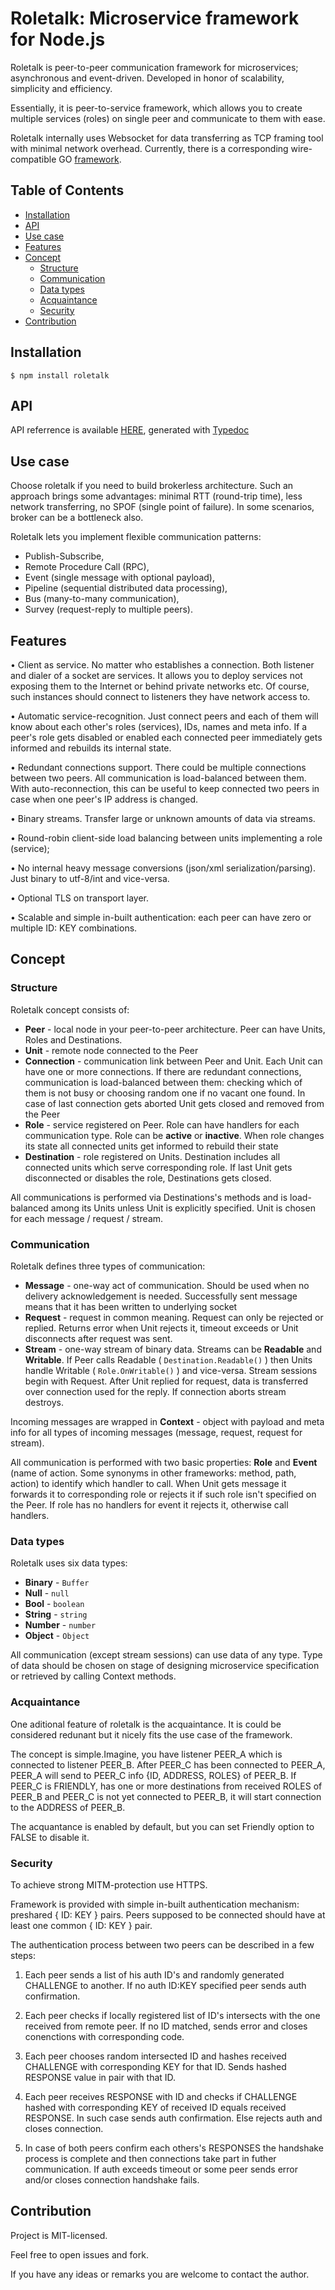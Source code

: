 # Roletalk: Microservice framework for Node.js

Roletalk is peer-to-peer communication framework for microservices; asynchronous and event-driven.
Developed in honor of scalability, simplicity and efficiency.

Essentially, it is peer-to-service framework, which allows you to create multiple services (roles) on single peer and communicate to them with ease.

Roletalk internally uses Websocket for data transferring as TCP framing tool with minimal network overhead.
Currently, there is a corresponding wire-compatible GO [framework](https://github.com/xshkut/roletalk-go).

## <a name='TableofContents'></a>Table of Contents

<!-- vscode-markdown-toc -->

- [Installation](#Installation)
- [ API](#API)
- [ Use case](#Usecase)
- [ Features](#Features)
- [ Concept](#Concept)
  - [ Structure](#Structure)
  - [ Communication](#Communication)
  - [ Data types](#Datatypes)
  - [ Acquaintance](#Acquaintance)
  - [ Security](#Security)
- [ Contribution](#Contribution)

<!-- vscode-markdown-toc-config

	numbering=false
	autoSave=true
	/vscode-markdown-toc-config -->

<!-- /vscode-markdown-toc -->

## <a name='Installation'></a>Installation

`$ npm install roletalk`

## <a name='API'></a> API

API referrence is available [HERE](https://xshkut.github.io/roletalk-js), generated with [Typedoc](https://typedoc.org/)

## <a name='Usecase'></a> Use case

Choose roletalk if you need to build brokerless architecture. Such an approach brings some advantages: minimal RTT (round-trip time), less network transferring, no SPOF (single point of failure). In some scenarios, broker can be a bottleneck also.

Roletalk lets you implement flexible communication patterns:

- Publish-Subscribe,
- Remote Procedure Call (RPC),
- Event (single message with optional payload),
- Pipeline (sequential distributed data processing),
- Bus (many-to-many communication),
- Survey (request-reply to multiple peers).

## <a name='Features'></a> Features

• Client as service.
No matter who establishes a connection. Both listener and dialer of a socket are services.
It allows you to deploy services not exposing them to the Internet or behind private networks etc.
Of course, such instances should connect to listeners they have network access to.

• Automatic service-recognition. Just connect peers and each of them will know about each other's roles (services), IDs, names and meta info.
If a peer's role gets disabled or enabled each connected peer immediately gets informed and rebuilds its internal state.

• Redundant connections support. There could be multiple connections between two peers. All communication is load-balanced between them.
With auto-reconnection, this can be useful to keep connected two peers in case when one peer's IP address is changed.

• Binary streams. Transfer large or unknown amounts of data via streams.

• Round-robin client-side load balancing between units implementing a role (service);

• No internal heavy message conversions (json/xml serialization/parsing). Just binary to utf-8/int and vice-versa.

• Optional TLS on transport layer.

• Scalable and simple in-built authentication: each peer can have zero or multiple ID: KEY combinations.

## <a name='Concept'></a> Concept

### <a name='Structure'></a> Structure

Roletalk concept consists of:

- <b>Peer</b> - local node in your peer-to-peer architecture. Peer can have Units, Roles and Destinations.
- <b>Unit</b> - remote node connected to the Peer
- <b>Connection</b> - communication link between Peer and Unit. Each Unit can have one or more connections. If there are redundant connections, communication is load-balanced between them: checking which of them is not busy or choosing random one if no vacant one found. In case of last connection gets aborted Unit gets closed and removed from the Peer
- <b>Role</b> - service registered on Peer. Role can have handlers for each communication type. Role can be <b>active</b> or <b>inactive</b>. When role changes its state all connected units get informed to rebuild their state
- <b>Destination</b> - role registered on Units. Destination includes all connected units which serve corresponding role. If last Unit gets disconnected or disables the role, Destinations gets closed.

All communications is performed via Destinations's methods and is load-balanced among its Units unless Unit is explicitly specified. Unit is chosen for each message / request / stream.

### <a name='Communication'></a> Communication

Roletalk defines three types of communication:

- <b>Message</b> - one-way act of communication. Should be used when no delivery acknowledgement is needed. Successfully sent message means that it has been written to underlying socket
- <b>Request</b> - request in common meaning. Request can only be rejected or replied. Returns error when Unit rejects it, timeout exceeds or Unit disconnects after request was sent.
- <b>Stream</b> - one-way stream of binary data. Streams can be <b>Readable</b> and <b>Writable</b>. If Peer calls Readable ( `Destination.Readable()` ) then Units handle Writable ( `Role.OnWritable()` ) and vice-versa. Stream sessions begin with Request. After Unit replied for request, data is transferred over connection used for the reply. If connection aborts stream destroys.

Incoming messages are wrapped in <b>Context</b> - object with payload and meta info for all types of incoming messages (message, request, request for stream).

All communication is performed with two basic properties: <b>Role</b> and <b>Event</b> (name of action. Some synonyms in other frameworks: method, path, action) to identify which handler to call.
When Unit gets message it forwards it to corresponding role or rejects it if such role isn't specified on the Peer. If role has no handlers for event it rejects it, otherwise call handlers.

### <a name='Datatypes'></a> Data types

Roletalk uses six data types:

- <b>Binary</b> - `Buffer`
- <b>Null</b> - `null`
- <b>Bool</b> - `boolean`
- <b>String</b> - `string`
- <b>Number</b> - `number`
- <b>Object</b> - `Object`

All communication (except stream sessions) can use data of any type. Type of data should be chosen on stage of designing microservice specification or retrieved by calling Context methods.

### <a name='Acquaintance'></a> Acquaintance

One aditional feature of roletalk is the acquaintance. It is could be considered redunant but it nicely fits the use case of the framework.

The concept is simple.Imagine, you have listener PEER_A which is connected to listener PEER_B. After PEER_C has been connected to PEER_A, PEER_A will send to PEER_C info {ID, ADDRESS, ROLES} of PEER_B. If PEER_C is FRIENDLY, has one or more destinations from received ROLES of PEER_B and PEER_C is not yet connected to PEER_B, it will start connection to the ADDRESS of PEER_B.

The acquantance is enabled by default, but you can set Friendly option to FALSE to disable it.

### <a name='Security'></a> Security

To achieve strong MITM-protection use HTTPS.

Framework is provided with simple in-built authentication mechanism: preshared { ID: KEY } pairs. Peers supposed to be connected should have at least one common { ID: KEY } pair.

The authentication process between two peers can be described in a few steps:

1. Each peer sends a list of his auth ID's and randomly generated CHALLENGE to another. If no auth ID:KEY specified peer sends auth confirmation.

2. Each peer checks if locally registered list of ID's intersects with the one received from remote peer. If no ID matched, sends error and closes conenctions with corresponding code.

3. Each peer chooses random intersected ID and hashes received CHALLENGE with corresponding KEY for that ID. Sends hashed RESPONSE value in pair with that ID.

4. Each peer receives RESPONSE with ID and checks if CHALLENGE hashed with corresponding KEY of received ID equals received RESPONSE. In such case sends auth confirmation. Else rejects auth and closes connection.

5. In case of both peers confirm each others's RESPONSES the handshake process is complete and then connections take part in futher communication. If auth exceeds timeout or some peer sends error and/or closes connection handshake fails.

## <a name='Contribution'></a> Contribution

Project is MIT-licensed.

Feel free to open issues and fork.

If you have any ideas or remarks you are welcome to contact the author.
